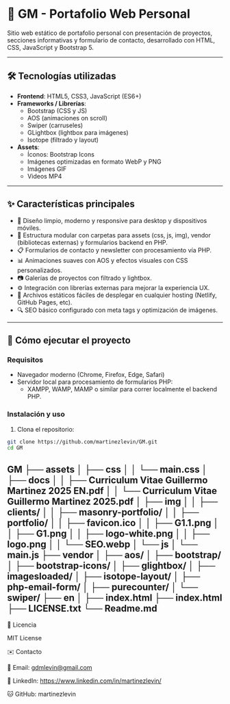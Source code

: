 # 📁 GM - Portafolio Web Personal

Sitio web estático de portafolio personal con presentación de proyectos, secciones informativas y formulario de contacto, desarrollado con HTML, CSS, JavaScript y Bootstrap 5.

---

## 🛠 Tecnologías utilizadas

- **Frontend**: HTML5, CSS3, JavaScript (ES6+)
- **Frameworks / Librerías**:
  - Bootstrap (CSS y JS)
  - AOS (animaciones on scroll)
  - Swiper (carruseles)
  - GLightbox (lightbox para imágenes)
  - Isotope (filtrado y layout)
- **Assets**:
  - Íconos: Bootstrap Icons
  - Imágenes optimizadas en formato WebP y PNG
  - Imágenes GIF
  - Videos MP4

---

## ✨ Características principales

- 🎨 Diseño limpio, moderno y responsive para desktop y dispositivos móviles.
- 📂 Estructura modular con carpetas para assets (css, js, img), vendor (bibliotecas externas) y formularios backend en PHP.
- 📋 Formularios de contacto y newsletter con procesamiento vía PHP.
- 📊 Animaciones suaves con AOS y efectos visuales con CSS personalizados.
- 📷 Galerías de proyectos con filtrado y lightbox.
- ⚙️ Integración con librerías externas para mejorar la experiencia UX.
- 📄 Archivos estáticos fáciles de desplegar en cualquier hosting (Netlify, GitHub Pages, etc).
- 🔍 SEO básico configurado con meta tags y optimización de imágenes.

---

## 🚀 Cómo ejecutar el proyecto

### Requisitos

- Navegador moderno (Chrome, Firefox, Edge, Safari)
- Servidor local para procesamiento de formularios PHP:
  - XAMPP, WAMP, MAMP o similar para correr localmente el backend PHP.

### Instalación y uso

1. Clona el repositorio:

```bash
git clone https://github.com/martinezlevin/GM.git
cd GM
``` 

GM
├── assets
│   ├── css
│   │   └── main.css
│   ├── docs
│   │   ├── Curriculum Vitae Guillermo Martinez 2025 EN.pdf
│   │   └── Curriculum Vitae Guillermo Martinez 2025.pdf
│   ├── img
│   │   ├── clients/
│   │   ├── masonry-portfolio/
│   │   ├── portfolio/
│   │   ├── favicon.ico
│   │   ├── G1.1.png
│   │   ├── G1.png
│   │   ├── logo-white.png
│   │   ├── logo.png
│   │   └── SEO.webp
│   └── js
│       └── main.js
├── vendor
│   ├── aos/
│   ├── bootstrap/
│   ├── bootstrap-icons/
│   ├── glightbox/
│   ├── imagesloaded/
│   ├── isotope-layout/
│   ├── php-email-form/
│   ├── purecounter/
│   └── swiper/
├── en
│   ├── index.html
├── index.html
├── LICENSE.txt
└── Readme.md
---

📄 Licencia

MIT License

✉️ Contacto

📧 Email: gdmlevin@gmail.com

💼 LinkedIn: https://www.linkedin.com/in/martinezlevin/

🐱 GitHub: martinezlevin
